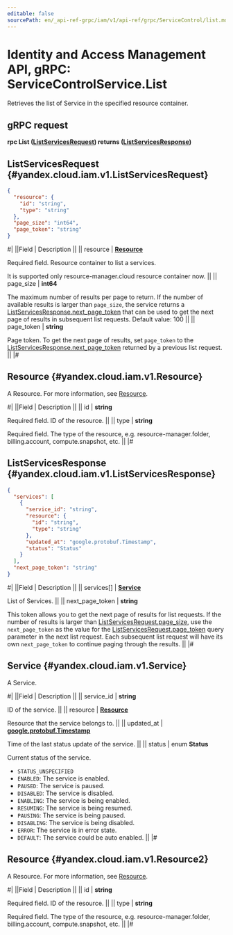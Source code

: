 ```yaml
---
editable: false
sourcePath: en/_api-ref-grpc/iam/v1/api-ref/grpc/ServiceControl/list.md
---
```


# Identity and Access Management API, gRPC: ServiceControlService.List

Retrieves the list of Service in the specified resource container.

## gRPC request

**rpc List ([ListServicesRequest](#yandex.cloud.iam.v1.ListServicesRequest)) returns ([ListServicesResponse](#yandex.cloud.iam.v1.ListServicesResponse))**

## ListServicesRequest {#yandex.cloud.iam.v1.ListServicesRequest}

```json
{
  "resource": {
    "id": "string",
    "type": "string"
  },
  "page_size": "int64",
  "page_token": "string"
}
```

#|
||Field | Description ||
|| resource | **[Resource](#yandex.cloud.iam.v1.Resource)**

Required field. Resource container to list a services.

It is supported only resource-manager.cloud resource container now. ||
|| page_size | **int64**

The maximum number of results per page to return. If the number of available
results is larger than `page_size`,
the service returns a [ListServicesResponse.next_page_token](#yandex.cloud.iam.v1.ListServicesResponse)
that can be used to get the next page of results in subsequent list requests.
Default value: 100 ||
|| page_token | **string**

Page token. To get the next page of results, set `page_token`
to the [ListServicesResponse.next_page_token](#yandex.cloud.iam.v1.ListServicesResponse)
returned by a previous list request. ||
|#

## Resource {#yandex.cloud.iam.v1.Resource}

A Resource. For more information, see [Resource](/docs/iam/concepts/access-control/resources-with-access-control).

#|
||Field | Description ||
|| id | **string**

Required field. ID of the resource. ||
|| type | **string**

Required field. The type of the resource, e.g. resource-manager.folder, billing.account, compute.snapshot, etc. ||
|#

## ListServicesResponse {#yandex.cloud.iam.v1.ListServicesResponse}

```json
{
  "services": [
    {
      "service_id": "string",
      "resource": {
        "id": "string",
        "type": "string"
      },
      "updated_at": "google.protobuf.Timestamp",
      "status": "Status"
    }
  ],
  "next_page_token": "string"
}
```

#|
||Field | Description ||
|| services[] | **[Service](#yandex.cloud.iam.v1.Service)**

List of Services. ||
|| next_page_token | **string**

This token allows you to get the next page of results for list requests. If the number of results
is larger than [ListServicesRequest.page_size](#yandex.cloud.iam.v1.ListServicesRequest), use
the `next_page_token` as the value
for the [ListServicesRequest.page_token](#yandex.cloud.iam.v1.ListServicesRequest) query parameter
in the next list request. Each subsequent list request will have its own
`next_page_token` to continue paging through the results. ||
|#

## Service {#yandex.cloud.iam.v1.Service}

A Service.

#|
||Field | Description ||
|| service_id | **string**

ID of the service. ||
|| resource | **[Resource](#yandex.cloud.iam.v1.Resource2)**

Resource that the service belongs to. ||
|| updated_at | **[google.protobuf.Timestamp](https://developers.google.com/protocol-buffers/docs/reference/google.protobuf#timestamp)**

Time of the last status update of the service. ||
|| status | enum **Status**

Current status of the service.

- `STATUS_UNSPECIFIED`
- `ENABLED`: The service is enabled.
- `PAUSED`: The service is paused.
- `DISABLED`: The service is disabled.
- `ENABLING`: The service is being enabled.
- `RESUMING`: The service is being resumed.
- `PAUSING`: The service is being paused.
- `DISABLING`: The service is being disabled.
- `ERROR`: The service is in error state.
- `DEFAULT`: The service could be auto enabled. ||
|#

## Resource {#yandex.cloud.iam.v1.Resource2}

A Resource. For more information, see [Resource](/docs/iam/concepts/access-control/resources-with-access-control).

#|
||Field | Description ||
|| id | **string**

Required field. ID of the resource. ||
|| type | **string**

Required field. The type of the resource, e.g. resource-manager.folder, billing.account, compute.snapshot, etc. ||
|#